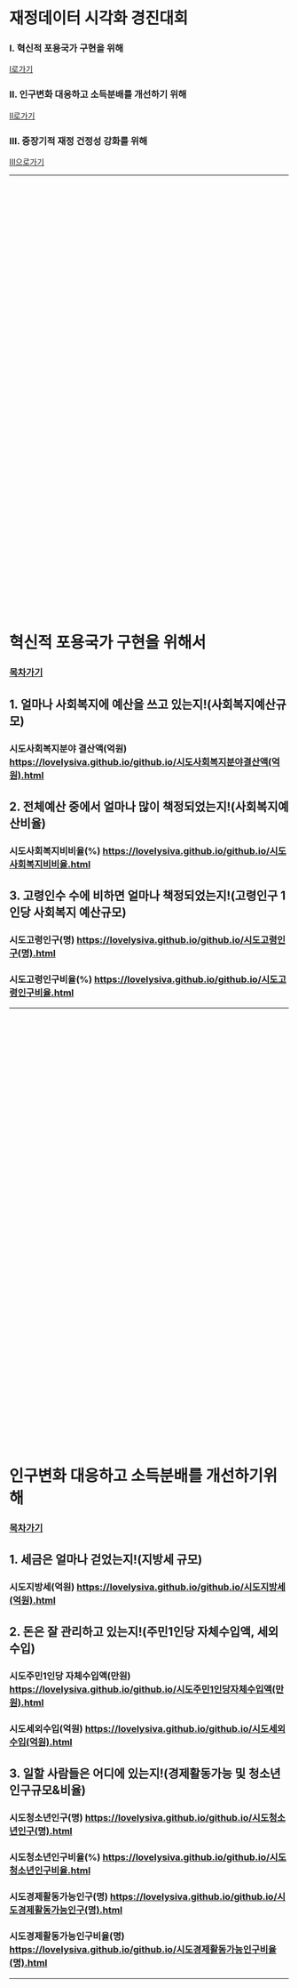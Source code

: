 # 재정데이터 시각화 경진대회
### Ⅰ. 혁신적 포용국가 구현을 위해
[Ⅰ로가기](#혁신적-포용국가-구현을-위해서)
### Ⅱ. 인구변화 대응하고 소득분배를 개선하기 위해
[Ⅱ로가기](#인구변화-대응하고-소득분배를-개선하기위해)
### Ⅲ. 중장기적 재정 건정성 강화를 위해
[Ⅲ으로가기](#중장기적-재정건정성-강화를-위해)



******************


<br/>
<br/>
<br/>
<br/>
<br/>
<br/>
<br/>
<br/>
<br/>
<br/>
<br/>
<br/>
<br/>
<br/>
<br/>
<br/>
<br/>
<br/>
<br/>
<br/>
<br/>
<br/>
<br/>
<br/>
<br/>
<br/>
<br/>
<br/>
<br/>
<br/>
<br/>
<br/>
<br/>
<br/>
<br/>
<br/>
<br/>
<br/>
<br/>
<br/>
<br/>
<br/>
<br/>
<br/>
<br/>


# 혁신적 포용국가 구현을 위해서
### [목차가기](https://lovelysiva.github.io/github.io/)
## 1. 얼마나 사회복지에 예산을 쓰고 있는지!(사회복지예산규모)
### 시도사회복지분야 결산액(억원) <https://lovelysiva.github.io/github.io/시도사회복지분야결산액(억원).html>
## 2. 전체예산 중에서 얼마나 많이 책정되었는지!(사회복지예산비율)
### 시도사회복지비비율(%) <https://lovelysiva.github.io/github.io/시도사회복지비비율.html>
## 3. 고령인수 수에 비하면 얼마나 책정되었는지!(고령인구 1인당 사회복지 예산규모)
### 시도고령인구(명) <https://lovelysiva.github.io/github.io/시도고령인구(명).html>
### 시도고령인구비율(%) <https://lovelysiva.github.io/github.io/시도고령인구비율.html>

******************


<br/>
<br/>
<br/>
<br/>
<br/>
<br/>
<br/>
<br/>
<br/>
<br/>
<br/>
<br/>
<br/>
<br/>
<br/>
<br/>
<br/>
<br/>
<br/>
<br/>
<br/>
<br/>
<br/>
<br/>
<br/>
<br/>
<br/>
<br/>
<br/>
<br/>
<br/>
<br/>
<br/>
<br/>
<br/>
<br/>
<br/>
<br/>
<br/>
<br/>
<br/>
<br/>
<br/>
<br/>
<br/>



# 인구변화 대응하고 소득분배를 개선하기위해
### [목차가기](https://lovelysiva.github.io/github.io/)
## 1. 세금은 얼마나 걷었는지!(지방세 규모)
### 시도지방세(억원) <https://lovelysiva.github.io/github.io/시도지방세(억원).html>
## 2. 돈은 잘 관리하고 있는지!(주민1인당 자체수입액, 세외수입)
### 시도주민1인당 자체수입액(만원) <https://lovelysiva.github.io/github.io/시도주민1인당자체수입액(만원).html>
### 시도세외수입(억원) <https://lovelysiva.github.io/github.io/시도세외수입(억원).html>
## 3. 일할 사람들은 어디에 있는지!(경제활동가능 및 청소년 인구규모&비율)
### 시도청소년인구(명) <https://lovelysiva.github.io/github.io/시도청소년인구(명).html>
### 시도청소년인구비율(%) <https://lovelysiva.github.io/github.io/시도청소년인구비율.html>     
### 시도경제활동가능인구(명) <https://lovelysiva.github.io/github.io/시도경제활동가능인구(명).html>
### 시도경제활동가능인구비율(명) <https://lovelysiva.github.io/github.io/시도경제활동가능인구비율(명).html>

******************


<br/>
<br/>
<br/>
<br/>
<br/>
<br/>
<br/>
<br/>
<br/>
<br/>
<br/>
<br/>
<br/>
<br/>
<br/>
<br/>
<br/>
<br/>
<br/>
<br/>
<br/>
<br/>
<br/>
<br/>
<br/>
<br/>
<br/>
<br/>
<br/>
<br/>
<br/>
<br/>
<br/>
<br/>
<br/>
<br/>
<br/>
<br/>
<br/>
<br/>
<br/>
<br/>
<br/>
<br/>
<br/>



# 중장기적 재정건정성 강화를 위해
### [목차가기](https://lovelysiva.github.io/github.io/)
## 1. 빚은 적절하게 관리하고 있는지!(자산대비부채비율)
### 시도비율(자산 나누기 부채) <https://lovelysiva.github.io/github.io/시도비율(자산나누기부채).html>
### 시도재정자립도(개편후) <https://lovelysiva.github.io/github.io/시도재정자립도(개편후).html>
## 2. 세금은 빠짐없이 잘 걷었는지!(세입확충노력)
### 세입확충노력(억원) <https://lovelysiva.github.io/github.io/시도세출결산액(억원).html>
## 3. 걷은 세금은 아껴서 쓰고 있는지!(세출효율화)
### 시도세출효율화 <https://lovelysiva.github.io/github.io/시도세출효율화.html>
       
       
******************


<br/>
<br/>
<br/>
<br/>
<br/>
<br/>
<br/>
<br/>
<br/>
<br/>
<br/>
<br/>
<br/>
<br/>
<br/>
<br/>
<br/>
<br/>
<br/>
<br/>
<br/>
<br/>
<br/>
<br/>
<br/>
<br/>
<br/>
<br/>
<br/>
<br/>
<br/>
<br/>
<br/>
<br/>
<br/>
<br/>
<br/>
<br/>
<br/>
<br/>
<br/>
<br/>
<br/>
<br/>
<br/>
<br/>
<br/>
<br/>
<br/>
<br/>
<br/>
<br/>
<br/>
<br/>
<br/>
<br/>
<br/>
<br/>


******************
